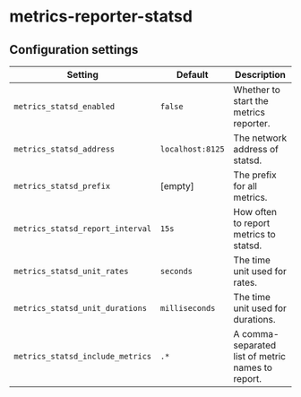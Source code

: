 # metrics-reporter-statsd

## Configuration settings

| Setting                          | Default          | Description                                       |
| -------------------------------- | ---------------- | ------------------------------------------------- |
| `metrics_statsd_enabled`         | `false`          | Whether to start the metrics reporter.            |
| `metrics_statsd_address`         | `localhost:8125` | The network address of statsd.                    |
| `metrics_statsd_prefix`          | [empty]          | The prefix for all metrics.                       |
| `metrics_statsd_report_interval` | `15s`            | How often to report metrics to statsd.            |
| `metrics_statsd_unit_rates`      | `seconds`        | The time unit used for rates.                     |
| `metrics_statsd_unit_durations`  | `milliseconds`   | The time unit used for durations.                 |
| `metrics_statsd_include_metrics` | `.*`             | A comma-separated list of metric names to report. |
